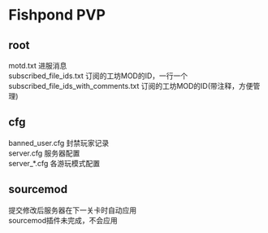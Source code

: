 # Fishpond PVP
## root
motd.txt                              进服消息  
subscribed_file_ids.txt               订阅的工坊MOD的ID，一行一个  
subscribed_file_ids_with_comments.txt 订阅的工坊MOD的ID(带注释，方便管理)  
## cfg
banned_user.cfg                       封禁玩家记录  
server.cfg                            服务器配置  
server_*.cfg                          各游玩模式配置  
## sourcemod
提交修改后服务器在下一关卡时自动应用  
sourcemod插件未完成，不会应用